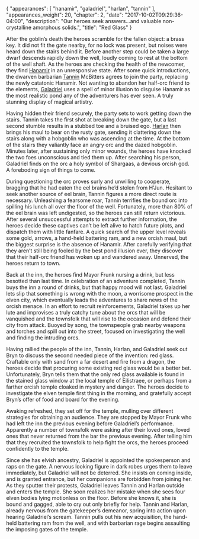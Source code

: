 {
    "appearances": [
        "hanamir",
        "galadriel",
        "harlan",
        "tannin"
    ],
    "appearances_weight": 20,
    "chapter": 2,
    "date": "2017-10-02T09:29:36-04:00",
    "description": "Our heroes seek answers...and valuable non-crystalline amorphous solids.",
    "title": "Red Glass"
}

After the goblin’s death the heroes scramble for the fallen object: a brass key. It did not fit the gate nearby, for no lock was present, but noises were heard down the stairs behind it. Before another step could be taken a large dwarf descends rapidly down the well, loudly coming to rest at the bottom of the well shaft. As the heroes are checking the health of the newcomer, they find [Hanamir](/characters/hanamir/) in an unresponsive state. After some quick introductions, the dwarven barbarian [Tannin](/characters/tannin/) McBitters agrees to join the party, replacing the newly catatonic Hanamir. Not wanting to abandon her half-orc friend to the elements, [Galadriel](/characters/galadriel/) uses a spell of minor illusion to disguise Hanamir as the most realistic pond any of the adventurers has ever seen. A truly stunning display of magical artistry.

Having hidden their friend securely, the party sets to work getting down the stairs. Tannin takes the first shot at breaking down the gate, but a last second stumble results in a stubbed toe and a bruised ego. [Harlan](/characters/harlan/) then brings his maul to bear on the rusty gate, sending it clattering down the stairs along with a hobgoblin who was ascending at the time. At the bottom of the stairs they valiantly face an angry orc and the dazed hobgoblin. Minutes later, after sustaining only minor wounds, the heroes have knocked the two foes unconscious and tied them up. After searching his person, Galadriel finds on the orc a holy symbol of Shargaas, a devious orcish god. A foreboding sign of things to come.

During questioning the orc proves surly and unwilling to cooperate, bragging that he had eaten the eel brains he’d stolen from H’Jun. Hesitant to seek another source of eel brain, Tannin figures a more direct route is necessary. Unleashing a fearsome roar, Tannin terrifies the bound orc into spilling his lunch all over the floor of the well. Fortunately, more than 80% of the eel brain was left undigested, so the heroes can still return victorious. After several unsuccessful attempts to extract further information, the heroes decide these captives can’t be left alive to hatch future plots, and dispatch them with little fanfare. A quick search of the upper level reveals some gold, arrows, a hand-held battering ram, and a new orcish maul, but the biggest surprise is the absence of Hanamir. After carefully verifying that they aren’t still being fooled by the best pond illusion ever, they discover that their half-orc friend has woken up and wandered away. Unnerved, the heroes return to town.

Back at the inn, the heroes find Mayor Frunk nursing a drink, but less besotted than last time. In celebration of an adventure completed, Tannin buys the inn a round of drinks, but that happy mood will not last. Galadriel lets slip that something is wrong with the moon, a worrisome prospect in the elven city, which eventually leads the adventures to share news of the orcish menace. In an effort to recruit reinforcements, Galadriel takes up her lute and improvises a truly catchy tune about the orcs that will be vanquished and the townsfolk that will rise to the occasion and defend their city from attack. Buoyed by song, the townspeople grab nearby weapons and torches and spill out into the street, focused on investigating the well and finding the intruding orcs.

Having rallied the people of the inn, Tannin, Harlan, and Galadriel seek out Bryn to discuss the second needed piece of the invention: red glass. Craftable only with sand from a far desert and fire from a dragon, the heroes decide that procuring some existing red glass would be a better bet. Unfortunately, Bryn tells them that the only red glass available is found in the stained glass window at the local temple of Eilistraee, or perhaps from a farther orcish temple cloaked in mystery and danger. The heroes decide to investigate the elven temple first thing in the morning, and gratefully accept Bryn’s offer of food and board for the evening.

Awaking refreshed, they set off for the temple, mulling over different strategies for obtaining an audience. They are stopped by Mayor Frunk who had left the inn the previous evening before Galadriel’s performance. Apparently a number of townsfolk were asking after their loved ones, loved ones that never returned from the bar the previous evening. After telling him that they recruited the townsfolk to help fight the orcs, the heroes proceed confidently to the temple.

Since she has elvish ancestry, Galadriel is appointed the spokesperson and raps on the gate. A nervous looking figure in dark robes urges them to leave immediately, but Galadriel will not be deterred. She insists on coming inside, and is granted entrance, but her companions are forbidden from joining her. As they sputter their protests, Galadriel leaves Tannin and Harlan outside and enters the temple. She soon realizes her mistake when she sees four elven bodies lying motionless on the floor. Before she knows it, she is bound and gagged, able to cry out only briefly for help. Tannin and Harlan, already nervous from the gatekeeper’s demeanor, spring into action upon hearing Galadriel’s scream. Tannin pulls out his new acquisition, the hand-held battering ram from the well, and with barbarian rage begins assaulting the imposing gates of the temple.

